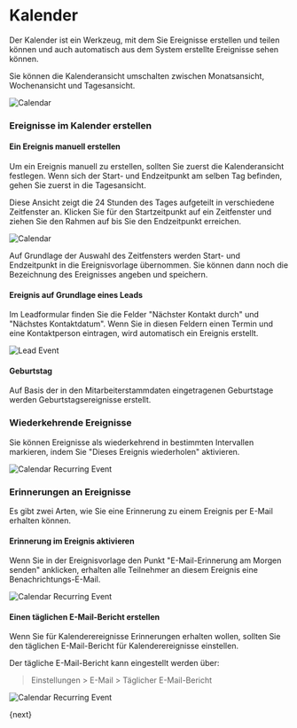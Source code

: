 <!-- add-breadcrumbs -->
# Kalender


Der Kalender ist ein Werkzeug, mit dem Sie Ereignisse erstellen und teilen können und auch automatisch aus dem System erstellte Ereignisse sehen können.

Sie können die Kalenderansicht umschalten zwischen Monatsansicht, Wochenansicht und Tagesansicht.

<img class="screenshot" alt="Calendar" src="{{docs_base_url}}/assets/img/collaboration-tools/calendar-1.png">

### Ereignisse im Kalender erstellen

#### Ein Ereignis manuell erstellen

Um ein Ereignis manuell zu erstellen, sollten Sie zuerst die Kalenderansicht festlegen. Wenn sich der Start- und Endzeitpunkt am selben Tag befinden, gehen Sie zuerst in die Tagesansicht.

Diese Ansicht zeigt die 24 Stunden des Tages aufgeteilt in verschiedene Zeitfenster an. Klicken Sie für den Startzeitpunkt auf ein Zeitfenster und ziehen Sie den Rahmen auf bis Sie den Endzeitpunkt erreichen.

<img class="screenshot" alt="Calendar" src="{{docs_base_url}}/assets/img/collaboration-tools/calendar-2.gif">

Auf Grundlage der Auswahl des Zeitfensters werden Start- und Endzeitpunkt in die Ereignisvorlage übernommen. Sie können dann noch die Bezeichnung des Ereignisses angeben und speichern.

#### Ereignis auf Grundlage eines Leads

Im Leadformular finden Sie die Felder "Nächster Kontakt durch" und "Nächstes Kontaktdatum". Wenn Sie in diesen Feldern einen Termin und eine Kontaktperson eintragen, wird automatisch ein Ereignis erstellt.

<img class="screenshot" alt="Lead Event" src="{{docs_base_url}}/assets/img/collaboration-tools/calendar-3.png">

#### Geburtstag

Auf Basis der in den Mitarbeiterstammdaten eingetragenen Geburtstage werden Geburtstagsereignisse erstellt.

### Wiederkehrende Ereignisse

Sie können Ereignisse als wiederkehrend in bestimmten Intervallen markieren, indem Sie "Dieses Ereignis wiederholen" aktivieren.

<img class="screenshot" alt="Calendar Recurring Event" src="{{docs_base_url}}/assets/img/collaboration-tools/calendar-4.png">

### Erinnerungen an Ereignisse

Es gibt zwei Arten, wie Sie eine Erinnerung zu einem Ereignis per E-Mail erhalten können.

#### Erinnerung im Ereignis aktivieren

Wenn Sie in der Ereignisvorlage den Punkt "E-Mail-Erinnerung am Morgen senden" anklicken, erhalten alle Teilnehmer an diesem Ereignis eine Benachrichtungs-E-Mail.

<img class="screenshot" alt="Calendar Recurring Event" src="{{docs_base_url}}/assets/img/collaboration-tools/calendar-6.png">

#### Einen täglichen E-Mail-Bericht erstellen

Wenn Sie für Kalenderereignisse Erinnerungen erhalten wollen, sollten Sie den täglichen E-Mail-Bericht für Kalenderereignisse einstellen.

Der tägliche E-Mail-Bericht kann eingestellt werden über:

> Einstellungen > E-Mail > Täglicher E-Mail-Bericht

<img class="screenshot" alt="Calendar Recurring Event" src="{{docs_base_url}}/assets/img/collaboration-tools/calender-email-digest.png">

{next}
